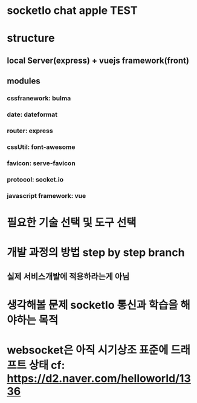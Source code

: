 # socketIo chat apple TEST

# structure
## local Server(express) + vuejs framework(front)

## modules
### cssfranework: bulma
### date: dateformat
### router: express
### cssUtil: font-awesome
### favicon: serve-favicon
### protocol: socket.io
### javascript framework: vue

# 필요한 기술 선택 및 도구 선택

# 개발 과정의 방법 step by step branch
## 실제 서비스개발에 적용하라는게 아님

# 생각해볼 문제 socketIo 통신과 학습을 해야하는 목적

# websocket은 아직 시기상조 표준에 드래프트 상태 cf: https://d2.naver.com/helloworld/1336